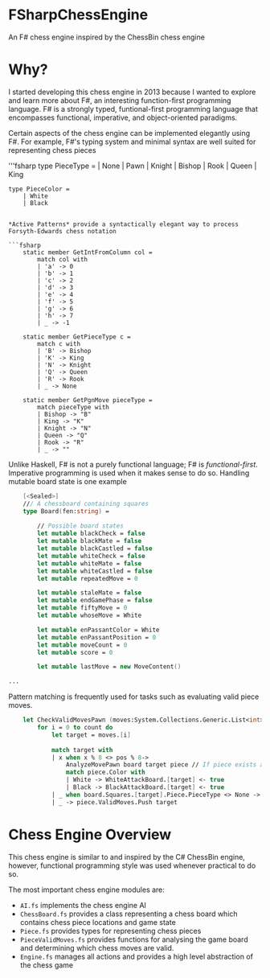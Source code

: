 # FSharpChessEngine
An F# chess engine inspired by the ChessBin chess engine

# Why?
I started developing this chess engine in 2013 because I wanted to explore and learn more about F\#, an interesting function-first programming language. F# is a strongly typed, funtional-first programming language that encompasses functional, imperative, and object-oriented paradigms.

Certain aspects of the chess engine can be implemented elegantly using F#. For example, F#'s typing system and minimal syntax are well suited for representing chess pieces

'''fsharp
    type PieceType = 
        | None
        | Pawn
        | Knight
        | Bishop
        | Rook
        | Queen
        | King
  
    type PieceColor = 
        | White
        | Black
```

*Active Patterns* provide a syntactically elegant way to process Forsyth-Edwards chess notation

```fsharp
    static member GetIntFromColumn col = 
        match col with
        | 'a' -> 0
        | 'b' -> 1
        | 'c' -> 2
        | 'd' -> 3
        | 'e' -> 4
        | 'f' -> 5
        | 'g' -> 6
        | 'h' -> 7
        | _ -> -1

    static member GetPieceType c = 
        match c with
        | 'B' -> Bishop
        | 'K' -> King
        | 'N' -> Knight
        | 'Q' -> Queen
        | 'R' -> Rook
        | _ -> None

    static member GetPgnMove pieceType = 
        match pieceType with
        | Bishop -> "B"
        | King -> "K"
        | Knight -> "N"
        | Queen -> "Q"
        | Rook -> "R"
        | _ -> ""
```


Unlike Haskell, F# is not a purely functional language; F# is *functional-first*. Imperative programming is used when it makes sense to do so. Handling mutable board state is one example

```fsharp
    [<Sealed>] 
    /// A chessboard containing squares
    type Board(fen:string) = 
        
        // Possible board states
        let mutable blackCheck = false
        let mutable blackMate = false
        let mutable blackCastled = false
        let mutable whiteCheck = false
        let mutable whiteMate = false
        let mutable whiteCastled = false
        let mutable repeatedMove = 0

        let mutable staleMate = false
        let mutable endGamePhase = false
        let mutable fiftyMove = 0
        let mutable whoseMove = White

        let mutable enPassantColor = White
        let mutable enPassantPosition = 0
        let mutable moveCount = 0
        let mutable score = 0

        let mutable lastMove = new MoveContent()

...

```

Pattern matching is frequently used for tasks such as evaluating valid piece moves.

```fsharp
    let CheckValidMovesPawn (moves:System.Collections.Generic.List<int>) (piece:Piece) (pos:int) (board:Board) (count:int) =   
        for i = 0 to count do
            let target = moves.[i]
            
            match target with
            | x when x % 8 <> pos % 8->
                AnalyzeMovePawn board target piece // If piece exists at target, it might be killable
                match piece.Color with 
                | White -> WhiteAttackBoard.[target] <- true
                | Black -> BlackAttackBoard.[target] <- true
            | _ when board.Squares.[target].Piece.PieceType <> None -> () // Can't move if another piece blocks path
            | _ -> piece.ValidMoves.Push target
```

# Chess Engine Overview

This chess engine is similar to and inspired by the C# ChessBin engine, however, functional programming style was used whenever practical to do so.

The most important chess engine modules are:

* `AI.fs` implements the chess engine AI
* `ChessBoard.fs` provides a class representing a chess board which contains chess piece locations and game state
* `Piece.fs` provides types for representing chess pieces
* `PieceValidMoves.fs` provides functions for analysing the game board and determining which chess moves are valid.
* `Engine.fs` manages all actions and provides a high level abstraction of the chess game
